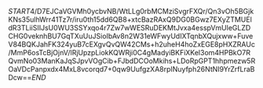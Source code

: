 $START$4/D7EJCaVGVMh0ycbvNB/WtLLg0rbMCMziSvgrFXQr/Qn3vOh5BGjkKNs35ulhWrr41Tz7r/iru0th15dd6QB8+xtcBazRAxQ9DG0BGwz7EXyZTMUEldR3TLiiSIIJsU0WU3SSYxqo4r7Zw7wWESRuDEKMtJvxa4esspVmUleGLZDCHG0veknhBU7GqTXuUuJSioIbAv8n2W31eWFwyUdIXTqnbXQujxww+FuveV84BQKJahFK324yuB7cEXgvQvQW42CMs+h2uheH4hoZxEGE8pHXZRAUc/MmP6osTcBjOjnV/lRjUpzpLiokKQWRji0C4gMadyiBKFiXKel3om4HPBkO7RQvmNo03ManKaJqSJpvVOgCib+FJbdDCOoMkihs+LDoRpGPT1hhpmezw5ROaVDcPanpxdx4MxL8vcorqd7+0qw9UufgzXA8rpINuyfph26NtNI9YrZrfLraBDcw==$END$